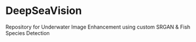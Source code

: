 # DeepSeaVision
Repository for Underwater Image Enhancement using custom SRGAN &amp; Fish Species Detection
